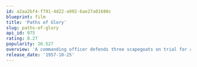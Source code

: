 ```yaml
---
id: a2aa2bf4-f791-4d22-a992-6ae27a01680c
blueprint: film
title: 'Paths of Glory'
slug: paths-of-glory
api_id: 975
rating: 8.27
popularity: 26.527
overview: 'A commanding officer defends three scapegoats on trial for a failed offensive that occurred within the French Army in 1916.'
release_date: '1957-10-25'
---
```

